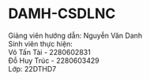 # DAMH-CSDLNC <br>
Giảng viên hướng dẫn:	Nguyễn Văn Danh <br>
Sinh viên thực hiện: <br>
Võ Tấn Tài - 2280602831 <br>
Đỗ Huy Trúc - 2280603429 <br>
Lớp:	22DTHD7

